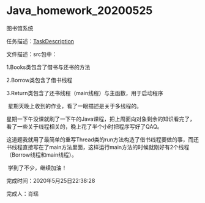 # Java_homework_20200525
 图书馆系统

任务描述：[TaskDescription](/TaskDescription.md)

文件描述：src包中：

1.Books类包含了借书与还书的方法

2.Borrow类包含了借书线程

3.Return类包含了还书线程（main线程）与主函数，用于启动程序

​		星期天晚上收到的作业，看了一眼描述是关于多线程的。

​		星期一下午没课就刷了一下午的Java课程，把上周面向对象剩余的知识看完了，看了一些关于线程相关的，晚上花了半个小时把程序写好了QAQ。

​		这道题我就用了最简单的重写Thread类的run方法构造了借书线程要做的事，而还书线程直接写在了main方法里面，这样运行main方法的时候就刚好有2个线程（Borrow线程和main线程）。

​		学到了不少，继续加油！

完成时间：2020年5月25日22:38:28

完成人：肖瑶

